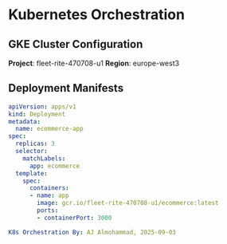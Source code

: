 # Kubernetes Orchestration

## GKE Cluster Configuration
**Project**: fleet-rite-470708-u1
**Region**: europe-west3

## Deployment Manifests
```yaml
apiVersion: apps/v1
kind: Deployment
metadata:
  name: ecommerce-app
spec:
  replicas: 3
  selector:
    matchLabels:
      app: ecommerce
  template:
    spec:
      containers:
      - name: app
        image: gcr.io/fleet-rite-470708-u1/ecommerce:latest
        ports:
        - containerPort: 3000

K8s Orchestration By: AJ Almohammad, 2025-09-03

